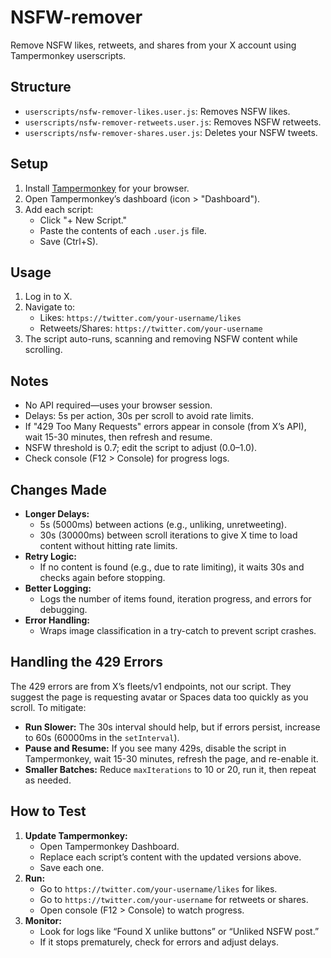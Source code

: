 # NSFW-remover

Remove NSFW likes, retweets, and shares from your X account using Tampermonkey userscripts.

## Structure

-   `userscripts/nsfw-remover-likes.user.js`: Removes NSFW likes.
-   `userscripts/nsfw-remover-retweets.user.js`: Removes NSFW retweets.
-   `userscripts/nsfw-remover-shares.user.js`: Deletes your NSFW tweets.

## Setup

1.  Install [Tampermonkey](https://www.tampermonkey.net/) for your browser.
2.  Open Tampermonkey’s dashboard (icon > "Dashboard").
3.  Add each script:
    -   Click "+ New Script."
    -   Paste the contents of each `.user.js` file.
    -   Save (Ctrl+S).

## Usage

1.  Log in to X.
2.  Navigate to:
    -   Likes: `https://twitter.com/your-username/likes`
    -   Retweets/Shares: `https://twitter.com/your-username`
3.  The script auto-runs, scanning and removing NSFW content while scrolling.

## Notes

-   No API required—uses your browser session.
-   Delays: 5s per action, 30s per scroll to avoid rate limits.
-   If "429 Too Many Requests" errors appear in console (from X’s API), wait 15-30 minutes, then refresh and resume.
-   NSFW threshold is 0.7; edit the script to adjust (0.0–1.0).
-   Check console (F12 > Console) for progress logs.

## Changes Made

-   **Longer Delays:**
    -   5s (5000ms) between actions (e.g., unliking, unretweeting).
    -   30s (30000ms) between scroll iterations to give X time to load content without hitting rate limits.
-   **Retry Logic:**
    -   If no content is found (e.g., due to rate limiting), it waits 30s and checks again before stopping.
-   **Better Logging:**
    -   Logs the number of items found, iteration progress, and errors for debugging.
-   **Error Handling:**
    -   Wraps image classification in a try-catch to prevent script crashes.

## Handling the 429 Errors

The 429 errors are from X’s fleets/v1 endpoints, not our script. They suggest the page is requesting avatar or Spaces data too quickly as you scroll. To mitigate:

-   **Run Slower:** The 30s interval should help, but if errors persist, increase to 60s (60000ms in the `setInterval`).
-   **Pause and Resume:** If you see many 429s, disable the script in Tampermonkey, wait 15-30 minutes, refresh the page, and re-enable it.
-   **Smaller Batches:** Reduce `maxIterations` to 10 or 20, run it, then repeat as needed.

## How to Test

1.  **Update Tampermonkey:**
    -   Open Tampermonkey Dashboard.
    -   Replace each script’s content with the updated versions above.
    -   Save each one.
2.  **Run:**
    -   Go to `https://twitter.com/your-username/likes` for likes.
    -   Go to `https://twitter.com/your-username` for retweets or shares.
    -   Open console (F12 > Console) to watch progress.
3.  **Monitor:**
    -   Look for logs like “Found X unlike buttons” or “Unliked NSFW post.”
    -   If it stops prematurely, check for errors and adjust delays.